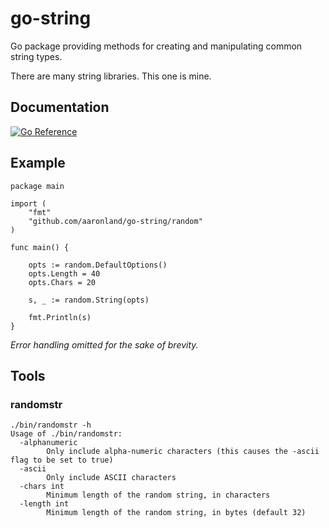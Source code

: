# go-string

Go package providing methods for creating and manipulating common string types.

There are many string libraries. This one is mine.

## Documentation

[![Go Reference](https://pkg.go.dev/badge/github.com/aaronland/go-string.svg)](https://pkg.go.dev/github.com/aaronland/go-string)

## Example

```
package main

import (
	"fmt"
	"github.com/aaronland/go-string/random"
)

func main() {

	opts := random.DefaultOptions()
	opts.Length = 40
	opts.Chars = 20

	s, _ := random.String(opts)

	fmt.Println(s)
}
```

_Error handling omitted for the sake of brevity._

## Tools

### randomstr

```
./bin/randomstr -h
Usage of ./bin/randomstr:
  -alphanumeric
    	Only include alpha-numeric characters (this causes the -ascii flag to be set to true)
  -ascii
    	Only include ASCII characters
  -chars int
    	Minimum length of the random string, in characters
  -length int
    	Minimum length of the random string, in bytes (default 32)
```	
